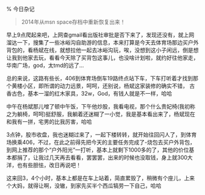 % 今日杂记

> 2014年从msn space存档中重新恢复出来！

早上9点爬起来吧，上网查gmail看出版社审批是否下来了，发现还没有，就上网溜达一下，搜集了一些冰峪沟自助游的信息，本来打算是今天去体育场那边买户外背包的，看杨斌在线，就想拉他一起去冰峪沟玩，唉，没想到这小子闲远，倒是想让我到他家去玩，看看今天除了买背包这事儿，也没啥计划啦，就约好往他家走，华南广场，god，太tmd的远了...

总的来说，这路有些长，406到体育场倒车19路终点站下车，下车打听着才找到那个黄楼小区，即所谓的动力远景，呵呵，还别说，杨斌这家装修的确实不错， 古香古色，基本一溜的红木家具，32w，God，有钱人就是不一样，哈哈

中午在杨斌那儿噌了顿中午饭，下午他炒股，我看电视，那个什么贵妃椅(我初称之为躺椅，呵呵)挺舒服，我躺着还迷糊了一小觉，我是基本看出来了，杨斌现在和我有一拼，宅男的比我厉害，哈哈

3点钟，股市收盘，我也迷糊过来了，一起下楼转转，就开始往回闪人了，到体育场换乘406，不过，在此之前得先把今天的主要任务完成了-烧包去买户外背包，到网上推荐的那个“户外阳光”一打听，基本上就剩下1000多的了，其他的价位基本都捐了，让我过几天再去看看，罢罢罢，出来的时候也没取钱，身上就300大洋，也有些胆怯，改日再说吧！

这来回3，4个小时，基本上都是在车上站着，简直累毁了，稍微有个座儿，上来个大妈，就得让啊，没辙，到家先买半个西瓜犒劳一下自己，哈哈
     